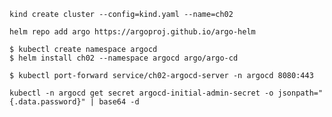 ```shell
kind create cluster --config=kind.yaml --name=ch02
```

```shell
helm repo add argo https://argoproj.github.io/argo-helm
```

```shell
$ kubectl create namespace argocd
$ helm install ch02 --namespace argocd argo/argo-cd
```

```shell
$ kubectl port-forward service/ch02-argocd-server -n argocd 8080:443
```

```shell
kubectl -n argocd get secret argocd-initial-admin-secret -o jsonpath="{.data.password}" | base64 -d
```